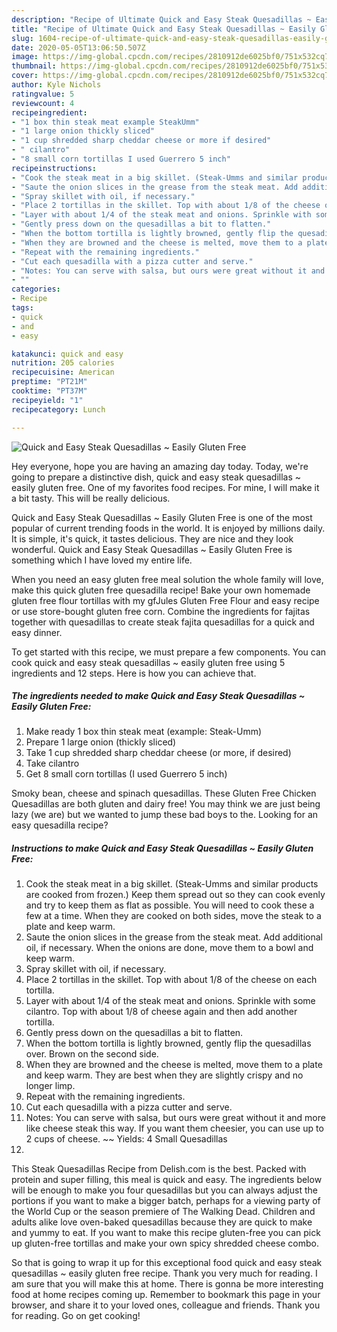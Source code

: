 ```yaml
---
description: "Recipe of Ultimate Quick and Easy Steak Quesadillas ~ Easily Gluten Free"
title: "Recipe of Ultimate Quick and Easy Steak Quesadillas ~ Easily Gluten Free"
slug: 1604-recipe-of-ultimate-quick-and-easy-steak-quesadillas-easily-gluten-free
date: 2020-05-05T13:06:50.507Z
image: https://img-global.cpcdn.com/recipes/2810912de6025bf0/751x532cq70/quick-and-easy-steak-quesadillas-easily-gluten-free-recipe-main-photo.jpg
thumbnail: https://img-global.cpcdn.com/recipes/2810912de6025bf0/751x532cq70/quick-and-easy-steak-quesadillas-easily-gluten-free-recipe-main-photo.jpg
cover: https://img-global.cpcdn.com/recipes/2810912de6025bf0/751x532cq70/quick-and-easy-steak-quesadillas-easily-gluten-free-recipe-main-photo.jpg
author: Kyle Nichols
ratingvalue: 5
reviewcount: 4
recipeingredient:
- "1 box thin steak meat example SteakUmm"
- "1 large onion thickly sliced"
- "1 cup shredded sharp cheddar cheese or more if desired"
- " cilantro"
- "8 small corn tortillas I used Guerrero 5 inch"
recipeinstructions:
- "Cook the steak meat in a big skillet. (Steak-Umms and similar products are cooked from frozen.) Keep them spread out so they can cook evenly and try to keep them as flat as possible. You will need to cook these a few at a time. When they are cooked on both sides, move the steak to a plate and keep warm."
- "Saute the onion slices in the grease from the steak meat. Add additional oil, if necessary. When the onions are done, move them to a bowl and keep warm."
- "Spray skillet with oil, if necessary."
- "Place 2 tortillas in the skillet. Top with about 1/8 of the cheese on each tortilla."
- "Layer with about 1/4 of the steak meat and onions. Sprinkle with some cilantro. Top with about 1/8 of cheese again and then add another tortilla."
- "Gently press down on the quesadillas a bit to flatten."
- "When the bottom tortilla is lightly browned, gently flip the quesadillas over. Brown on the second side."
- "When they are browned and the cheese is melted, move them to a plate and keep warm. They are best when they are slightly crispy and no longer limp."
- "Repeat with the remaining ingredients."
- "Cut each quesadilla with a pizza cutter and serve."
- "Notes: You can serve with salsa, but ours were great without it and more like cheese steak this way. If you want them cheesier, you can use up to 2 cups of cheese. ~~ Yields: 4 Small Quesadillas"
- ""
categories:
- Recipe
tags:
- quick
- and
- easy

katakunci: quick and easy 
nutrition: 205 calories
recipecuisine: American
preptime: "PT21M"
cooktime: "PT37M"
recipeyield: "1"
recipecategory: Lunch

---
```



![Quick and Easy Steak Quesadillas ~ Easily Gluten Free](https://img-global.cpcdn.com/recipes/2810912de6025bf0/751x532cq70/quick-and-easy-steak-quesadillas-easily-gluten-free-recipe-main-photo.jpg)

Hey everyone, hope you are having an amazing day today. Today, we're going to prepare a distinctive dish, quick and easy steak quesadillas ~ easily gluten free. One of my favorites food recipes. For mine, I will make it a bit tasty. This will be really delicious.

Quick and Easy Steak Quesadillas ~ Easily Gluten Free is one of the most popular of current trending foods in the world. It is enjoyed by millions daily. It is simple, it's quick, it tastes delicious. They are nice and they look wonderful. Quick and Easy Steak Quesadillas ~ Easily Gluten Free is something which I have loved my entire life.

When you need an easy gluten free meal solution the whole family will love, make this quick gluten free quesadilla recipe! Bake your own homemade gluten free flour tortillas with my gfJules Gluten Free Flour and easy recipe or use store-bought gluten free corn. Combine the ingredients for fajitas together with quesadillas to create steak fajita quesadillas for a quick and easy dinner.


To get started with this recipe, we must prepare a few components. You can cook quick and easy steak quesadillas ~ easily gluten free using 5 ingredients and 12 steps. Here is how you can achieve that.

<!--inarticleads1-->

##### The ingredients needed to make Quick and Easy Steak Quesadillas ~ Easily Gluten Free:

1. Make ready 1 box thin steak meat (example: Steak-Umm)
1. Prepare 1 large onion (thickly sliced)
1. Take 1 cup shredded sharp cheddar cheese (or more, if desired)
1. Take  cilantro
1. Get 8 small corn tortillas (I used Guerrero 5 inch)


Smoky bean, cheese and spinach quesadillas. These Gluten Free Chicken Quesadillas are both gluten and dairy free! You may think we are just being lazy (we are) but we wanted to jump these bad boys to the. Looking for an easy quesadilla recipe? 

<!--inarticleads2-->

##### Instructions to make Quick and Easy Steak Quesadillas ~ Easily Gluten Free:

1. Cook the steak meat in a big skillet. (Steak-Umms and similar products are cooked from frozen.) Keep them spread out so they can cook evenly and try to keep them as flat as possible. You will need to cook these a few at a time. When they are cooked on both sides, move the steak to a plate and keep warm.
1. Saute the onion slices in the grease from the steak meat. Add additional oil, if necessary. When the onions are done, move them to a bowl and keep warm.
1. Spray skillet with oil, if necessary.
1. Place 2 tortillas in the skillet. Top with about 1/8 of the cheese on each tortilla.
1. Layer with about 1/4 of the steak meat and onions. Sprinkle with some cilantro. Top with about 1/8 of cheese again and then add another tortilla.
1. Gently press down on the quesadillas a bit to flatten.
1. When the bottom tortilla is lightly browned, gently flip the quesadillas over. Brown on the second side.
1. When they are browned and the cheese is melted, move them to a plate and keep warm. They are best when they are slightly crispy and no longer limp.
1. Repeat with the remaining ingredients.
1. Cut each quesadilla with a pizza cutter and serve.
1. Notes: You can serve with salsa, but ours were great without it and more like cheese steak this way. If you want them cheesier, you can use up to 2 cups of cheese. ~~ Yields: 4 Small Quesadillas
1. 


This Steak Quesadillas Recipe from Delish.com is the best. Packed with protein and super filling, this meal is quick and easy. The ingredients below will be enough to make you four quesadillas but you can always adjust the portions if you want to make a bigger batch, perhaps for a viewing party of the World Cup or the season premiere of The Walking Dead. Children and adults alike love oven-baked quesadillas because they are quick to make and yummy to eat. If you want to make this recipe gluten-free you can pick up gluten-free tortillas and make your own spicy shredded cheese combo. 

So that is going to wrap it up for this exceptional food quick and easy steak quesadillas ~ easily gluten free recipe. Thank you very much for reading. I am sure that you will make this at home. There is gonna be more interesting food at home recipes coming up. Remember to bookmark this page in your browser, and share it to your loved ones, colleague and friends. Thank you for reading. Go on get cooking!
